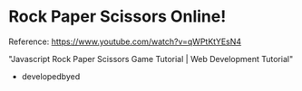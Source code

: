 # Rock Paper Scissors Online! 

Reference: https://www.youtube.com/watch?v=qWPtKtYEsN4 

"Javascript Rock Paper Scissors Game Tutorial | Web Development Tutorial"

- developedbyed 
